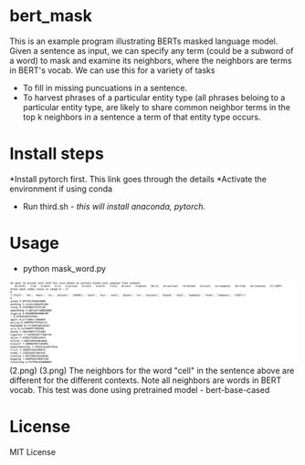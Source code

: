 # bert_mask

This is an example program illustrating BERTs masked language model. 
Given a sentence as input, we can specify any term (could be a subword of a word) to mask and examine its neighbors, where the neighbors are terms in BERT's vocab.
We can use this for a variety of tasks
* To fill in missing puncuations in a sentence. 
* To harvest phrases of a particular entity type (all phrases beloing to a particular entity type, are likely to share common neighbor terms in the top k neighbors in a sentence a term of that entity type occurs. 

# Install steps
*Install pytorch first. This link goes through the details
*Activate the environment if using conda

* Run third.sh - _this will install anaconda, pytorch._

# Usage 
* python mask_word.py

![Output of mask_word.py](1.png) (2.png) (3.png)
The neighbors for the word "cell" in the sentence above are different for the different contexts. Note all neighbors are words in BERT vocab. This test was done using pretrained model - bert-base-cased


# License

MIT License
